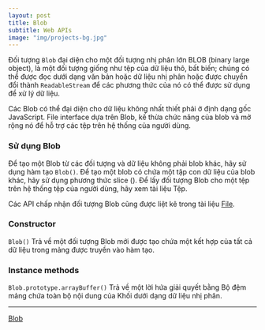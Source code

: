```yaml
---
layout: post
title: Blob
subtitle: Web APIs
image: "img/projects-bg.jpg"
---
```


Đối tượng `Blob` đại diện cho một đối tượng nhị phân lớn BLOB (binary large object), là một đối tượng giống như tệp của dữ liệu thô, bất biến; chúng có thể được đọc dưới dạng văn bản hoặc dữ liệu nhị phân hoặc được chuyển đổi thành `ReadableStream` để các phương thức của nó có thể được sử dụng để xử lý dữ liệu.

Các Blob có thể đại diện cho dữ liệu không nhất thiết phải ở định dạng gốc JavaScript. File interface dựa trên Blob, kế thừa chức năng của blob và mở rộng nó để hỗ trợ các tệp trên hệ thống của người dùng.

### Sử dụng Blob

Để tạo một Blob từ các đối tượng và dữ liệu không phải blob khác, hãy sử dụng hàm tạo `Blob()`. Để tạo một blob có chứa một tập con dữ liệu của blob khác, hãy sử dụng phương thức slice (). Để lấy đối tượng Blob cho một tệp trên hệ thống tệp của người dùng, hãy xem tài liệu Tệp.

Các API chấp nhận đối tượng Blob cũng được liệt kê trong tài liệu [File](https://developer.mozilla.org/en-US/docs/Web/API/File).

### Constructor
`Blob()` Trả về một đối tượng Blob mới được tạo chứa một kết hợp của tất cả dữ liệu trong mảng được truyền vào hàm tạo.

### Instance methods

`Blob.prototype.arrayBuffer()` Trả về một lời hứa giải quyết bằng Bộ đệm mảng chứa toàn bộ nội dung của Khối dưới dạng dữ liệu nhị phân.

-----

[Blob](https://developer.mozilla.org/en-US/docs/Web/API/Blob)